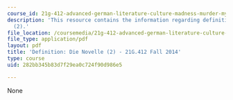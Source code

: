 ```yaml
---
course_id: 21g-412-advanced-german-literature-culture-madness-murder-mysteries-fall-2014
description: 'This resource contains the information regarding definition: die novelle
  (2).'
file_location: /coursemedia/21g-412-advanced-german-literature-culture-madness-murder-mysteries-fall-2014/282bb345b83d7f29ea0c724f90d986e5_MIT21G_412F14_Wk2-3_Die_N.pdf
file_type: application/pdf
layout: pdf
title: 'Definition: Die Novelle (2) - 21G.412 Fall 2014'
type: course
uid: 282bb345b83d7f29ea0c724f90d986e5

---
```

None